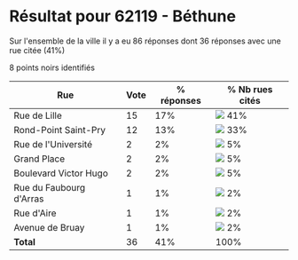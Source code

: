 # Résultat pour 62119 - Béthune

Sur l'ensemble de la ville il y a eu 86 réponses dont 36 réponses avec une rue citée (41%)

8 points noirs identifiés

| Rue | Vote | % réponses | % Nb rues cités|
|-----|------|------------|----------------|
| Rue de Lille | 15 | 17% | <img src="../../img/bar_41.gif" />&nbsp;41%|
| Rond-Point Saint-Pry | 12 | 13% | <img src="../../img/bar_33.gif" />&nbsp;33%|
| Rue de l'Université | 2 | 2% | <img src="../../img/bar_5.gif" />&nbsp;5%|
| Grand Place | 2 | 2% | <img src="../../img/bar_5.gif" />&nbsp;5%|
| Boulevard Victor Hugo | 2 | 2% | <img src="../../img/bar_5.gif" />&nbsp;5%|
| Rue du Faubourg d'Arras | 1 | 1% | <img src="../../img/bar_2.gif" />&nbsp;2%|
| Rue d'Aire | 1 | 1% | <img src="../../img/bar_2.gif" />&nbsp;2%|
| Avenue de Bruay | 1 | 1% | <img src="../../img/bar_2.gif" />&nbsp;2%|
| **Total** | 36 | 41% | 100%|

